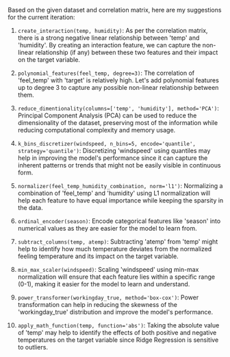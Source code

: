  Based on the given dataset and correlation matrix, here are my suggestions for the current iteration:

1. `create_interaction(temp, humidity)`: As per the correlation matrix, there is a strong negative linear relationship between 'temp' and 'humidity'. By creating an interaction feature, we can capture the non-linear relationship (if any) between these two features and their impact on the target variable.

2. `polynomial_features(feel_temp, degree=3)`: The correlation of 'feel_temp' with 'target' is relatively high. Let's add polynomial features up to degree 3 to capture any possible non-linear relationship between them.

3. `reduce_dimentionality(columns=['temp', 'humidity'], method='PCA')`: Principal Component Analysis (PCA) can be used to reduce the dimensionality of the dataset, preserving most of the information while reducing computational complexity and memory usage.

4. `k_bins_discretizer(windspeed, n_bins=5, encode='quantile', strategy='quantile')`: Discretizing 'windspeed' using quantiles may help in improving the model's performance since it can capture the inherent patterns or trends that might not be easily visible in continuous form.

5. `normalizer(feel_temp_humidity_combination, norm='l1')`: Normalizing a combination of 'feel_temp' and 'humidity' using L1 normalization will help each feature to have equal importance while keeping the sparsity in the data.

6. `ordinal_encoder(season)`: Encode categorical features like 'season' into numerical values as they are easier for the model to learn from.

7. `subtract_columns(temp, atemp)`: Subtracting 'atemp' from 'temp' might help to identify how much temperature deviates from the normalized feeling temperature and its impact on the target variable.

8. `min_max_scaler(windspeed)`: Scaling 'windspeed' using min-max normalization will ensure that each feature lies within a specific range (0-1), making it easier for the model to learn and understand.

9. `power_transformer(workingday_true, method='box-cox')`: Power transformation can help in reducing the skewness of the 'workingday_true' distribution and improve the model's performance.

10. `apply_math_function(temp, function='abs')`: Taking the absolute value of 'temp' may help to identify the effects of both positive and negative temperatures on the target variable since Ridge Regression is sensitive to outliers.